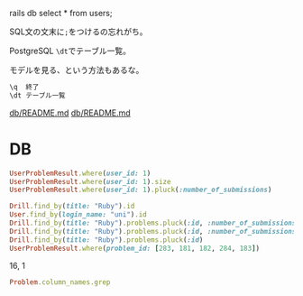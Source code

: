 
rails db
select * from users;

SQL文の文末に`;`をつけるの忘れがち。

PostgreSQL
`\dt`でテーブル一覧。

モデルを見る、という方法もあるな。

```sql
\q  終了
\dt テーブル一覧
```

[db/README.md](../db/README.md)
[db/README.md](db/README.md)

# DB

```rb
UserProblemResult.where(user_id: 1)
UserProblemResult.where(user_id: 1).size
UserProblemResult.where(user_id: 1).pluck(:number_of_submissions)
```

```rb
Drill.find_by(title: "Ruby").id
User.find_by(login_name: "uni").id
Drill.find_by(title: "Ruby").problems.pluck(:id, :number_of_submissions)
Drill.find_by(title: "Ruby").problems.pluck(:id, :number_of_submissions, :number_of_views)
Drill.find_by(title: "Ruby").problems.pluck(:id)
UserProblemResult.where(problem_id: [283, 181, 182, 284, 183])
```
16, 1

```rb
Problem.column_names.grep
```
